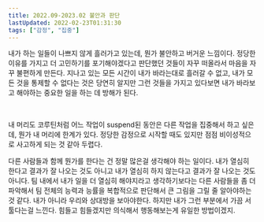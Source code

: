 ```yaml
---
title: 2022.09-2023.02 불안과 판단
lastUpdated: 2022-02-23T01:31:30
tags: ["감정", "집중"]
---
```


내가 하는 일들이 나쁘지 않게 흘러가고 있는데, 뭔가 불안하고 버거운 느낌이다. 정당한 이유를 가지고 더 고민하기를 포기해야겠다고 판단했던 것들이 자꾸 떠올라서 마음을 자꾸 불편하게 만든다. 지나고 있는 모든 시간이 내가 바라는대로 흘러갈 수 없고, 내가 모든 것을 통제할 수 없다는 것은 당연히 알지만 그런 것들을 가지고 있다보면 내가 바라보고 해야하는 중요한 일을 하는 데 방해가 된다.

​

내 머리도 코루틴처럼 어느 작업이 suspend된 동안은 다른 작업을 집중해서 하고 싶은데, 뭔가 내 머리에 한계가 있다. 정당한 감정으로 시작할 때도 있지만 점점 비이성적으로 사고하게 되는 것 같아 두렵다.



다른 사람들과 함께 뭔가를 한다는 건 정말 많은걸 생각해야 하는 일이다. 내가 열심히 한다고 결과가 잘 나오는 것도 아니고 내가 열심히 하지 않는다고 결과가 잘 나오는 것도 아니다. 팀 내에서 내가 일을 더 열심히 해야지라고 생각하기보다는 다른 사람들을 좀 더 파악해서 팀 전체의 능력과 능률을 복합적으로 판단해서 큰 그림을 그릴 줄 알아야하는 것 같다. 내가 아니라 우리와 상대방을 보아야한다. 하지만 내가 그런 부분에서 가끔 서툴다는걸 느낀다. 힘들고 힘들겠지만 의식해서 행동해보는게 유일한 방법이겠지.